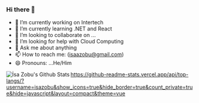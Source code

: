 ### Hi there 👋





- 🔭 I’m currently working on Intertech
- 🌱 I’m currently learning .NET and React
- 👯 I’m looking to collaborate on ...
- 🤔 I’m looking for help with Cloud Computing
- 💬 Ask me about anything
- 📫 How to reach me: (isaazobu@gmail.com)
- 😄 Pronouns: ...He/Him

<img align="left" alt="İsa Zobu's Github Stats" src="https://github-readme-stats.vercel.app/api?username=isazobu&show_icons=true&hide_border=true&count_private=true&theme=vue" />

https://github-readme-stats.vercel.app/api/top-langs/?username=isazobu&show_icons=true&hide_border=true&count_private=true&hide=javascript&layout=compact&theme=vue
